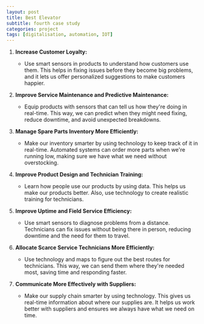 ```yaml
---
layout: post
title: Best Elevator
subtitle: fourth case study
categories: project
tags: [digitalisation, automation, IOT]
---
```

1. **Increase Customer Loyalty:**
   - Use smart sensors in products to understand how customers use them. This helps in fixing issues before they become big problems, and it lets us offer personalized suggestions to make customers happier.

2. **Improve Service Maintenance and Predictive Maintenance:**
   - Equip products with sensors that can tell us how they're doing in real-time. This way, we can predict when they might need fixing, reduce downtime, and avoid unexpected breakdowns.

3. **Manage Spare Parts Inventory More Efficiently:**
   - Make our inventory smarter by using technology to keep track of it in real-time. Automated systems can order more parts when we're running low, making sure we have what we need without overstocking.

4. **Improve Product Design and Technician Training:**
   - Learn how people use our products by using data. This helps us make our products better. Also, use technology to create realistic training for technicians.

5. **Improve Uptime and Field Service Efficiency:**
   - Use smart sensors to diagnose problems from a distance. Technicians can fix issues without being there in person, reducing downtime and the need for them to travel.

6. **Allocate Scarce Service Technicians More Efficiently:**
   - Use technology and maps to figure out the best routes for technicians. This way, we can send them where they're needed most, saving time and responding faster.

7. **Communicate More Effectively with Suppliers:**
   - Make our supply chain smarter by using technology. This gives us real-time information about where our supplies are. It helps us work better with suppliers and ensures we always have what we need on time.
